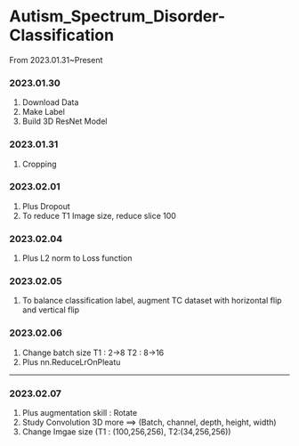# Autism_Spectrum_Disorder-Classification
From 2023.01.31~Present

### 2023.01.30
1. Download Data
2. Make Label
3. Build 3D ResNet Model

### 2023.01.31
1. Cropping

### 2023.02.01
1. Plus Dropout
2. To reduce T1 Image size, reduce slice 100

### 2023.02.04
1. Plus L2 norm to Loss function

### 2023.02.05
1. To balance classification label, augment TC dataset with horizontal flip and vertical flip

### 2023.02.06
1. Change batch size 
T1 : 2->8
T2 : 8->16
2. Plus nn.ReduceLrOnPleatu

------------------------------------------------------------------------------------------------------------

### 2023.02.07
1. Plus augmentation skill : Rotate
2. Study Convolution 3D more ==> (Batch, channel, depth, height, width)
3. Change Imgae size (T1 : (100,256,256), T2:(34,256,256))
